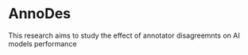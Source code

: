 # AnnoDes
This research aims to study the effect of annotator disagreemnts on AI models performance
